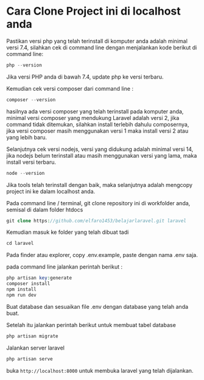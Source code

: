 # Cara Clone Project ini di localhost anda

Pastikan versi php yang telah terinstall di komputer anda adalah minimal versi 7.4, silahkan cek di command line dengan menjalankan kode berikut di command line:

```php
php --version
```

Jika versi PHP anda di bawah 7.4, update php ke versi terbaru.

Kemudian cek versi composer dari command line :

```php
composer --version
```

hasilnya ada versi composer yang telah terinstall pada komputer anda, minimal versi composer yang mendukung Laravel adalah versi 2, jika command tidak ditemukan, silahkan install terlebih dahulu composernya, jika versi composer masih menggunakan versi 1 maka install versi 2 atau yang lebih baru.

Selanjutnya cek versi nodejs, versi yang didukung adalah minimal versi 14, jika nodejs belum terinstall atau masih menggunakan versi yang lama, maka install versi terbaru.

```php
node --version
```

Jika tools telah terinstall dengan baik, maka selanjutnya adalah mengcopy project ini ke dalam localhost anda.

Pada command line / terminal, git clone repository ini di workfolder anda, semisal di dalam folder htdocs

```php
git clone https://github.com/elfaro1453/belajarlaravel.git laravel
```

Kemudian masuk ke folder yang telah dibuat tadi

```php
cd laravel
```

Pada finder atau explorer, copy .env.example, paste dengan nama .env saja.

pada command line jalankan perintah berikut :

```php
php artisan key:generate
composer install
npm install
npm run dev
```

Buat database dan sesuaikan file .env dengan database yang telah anda buat.

Setelah itu jalankan perintah berikut untuk membuat tabel database

```php
php artisan migrate
```

Jalankan server laravel

```php
php artisan serve
```

buka `http://localhost:8000` untuk membuka laravel yang telah dijalankan.
